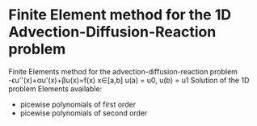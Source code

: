 # Finite Element method for the 1D Advection-Diffusion-Reaction problem
Finite Elements method for the advection-diffusion-reaction problem
-ϵu''(x)+αu'(x)+βu(x)=f(x)   x∈[a,b]
u(a) = u0, u(b) = u1
Solution of the 1D problem
Elements available: 
- picewise polynomials of first order
- picewise polynomials of second order
